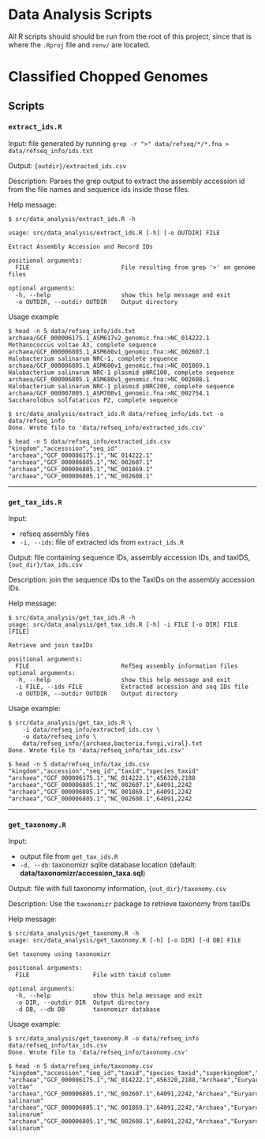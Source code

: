 # Data Analysis Scripts

All R scripts should should be run from the root of this project, since that is where the `.Rproj` file and `renv/` are located.

# Classified Chopped Genomes

## Scripts

### `extract_ids.R`

Input: file generated by running `grep -r ">" data/refseq/*/*.fna > data/refseq_info/ids.txt`

Output: `{outdir}/extracted_ids.csv`

Description: Parses the grep output to extract the assembly accession id from the file names and sequence ids inside those files.

Help message:
```
$ src/data_analysis/extract_ids.R -h

usage: src/data_analysis/extract_ids.R [-h] [-o OUTDIR] FILE

Extract Assembly Accession and Record IDs

positional arguments:
  FILE                          File resulting from grep '>' on genome files

optional arguments:
  -h, --help                    show this help message and exit
  -o OUTDIR, --outdir OUTDIR    Output directory
```

Usage example
```
$ head -n 5 data/refseq_info/ids.txt
archaea/GCF_000006175.1_ASM617v2_genomic.fna:>NC_014222.1 Methanococcus voltae A3, complete sequence
archaea/GCF_000006805.1_ASM680v1_genomic.fna:>NC_002607.1 Halobacterium salinarum NRC-1, complete sequence
archaea/GCF_000006805.1_ASM680v1_genomic.fna:>NC_001869.1 Halobacterium salinarum NRC-1 plasmid pNRC100, complete sequence
archaea/GCF_000006805.1_ASM680v1_genomic.fna:>NC_002608.1 Halobacterium salinarum NRC-1 plasmid pNRC200, complete sequence
archaea/GCF_000007005.1_ASM700v1_genomic.fna:>NC_002754.1 Saccharolobus solfataricus P2, complete sequence

$ src/data_analysis/extract_ids.R data/refseq_info/ids.txt -o data/refseq_info
Done. Wrote file to 'data/refseq_info/extracted_ids.csv'

$ head -n 5 data/refseq_info/extracted_ids.csv
"kingdom","accesssion","seq_id"
"archaea","GCF_000006175.1","NC_014222.1"
"archaea","GCF_000006805.1","NC_002607.1"
"archaea","GCF_000006805.1","NC_001869.1"
"archaea","GCF_000006805.1","NC_002608.1"
```

___

### `get_tax_ids.R`

Input:

* refseq assembly files
* `-i, --ids`: file of extracted ids from `extract_ids.R`

Output: file containing sequence IDs, assembly accession IDs, and taxIDS, `{out_dir}/tax_ids.csv`

Description: join the sequence IDs to the TaxIDs on the assembly accession IDs.

Help message:
```
$ src/data_analysis/get_tax_ids.R -h
usage: src/data_analysis/get_tax_ids.R [-h] -i FILE [-o DIR] FILE [FILE]

Retrieve and join taxIDs

positional arguments:
  FILE                          RefSeq assembly information files
optional arguments:
  -h, --help                    show this help message and exit
  -i FILE, --ids FILE           Extracted accession and seq IDs file
  -o OUTDIR, --outdir OUTDIR    Output directory
```

Usage example:
```
$ src/data_analysis/get_tax_ids.R \
    -i data/refseq_info/extracted_ids.csv \
    -o data/refseq_info \
    data/refseq_info/{archaea,bacteria,fungi,viral}.txt
Done. Wrote file to 'data/refseq_info/tax_ids.csv'

$ head -n 5 data/refseq_info/tax_ids.csv
"kingdom","accession","seq_id","taxid","species_taxid"
"archaea","GCF_000006175.1","NC_014222.1",456320,2188
"archaea","GCF_000006805.1","NC_002607.1",64091,2242
"archaea","GCF_000006805.1","NC_001869.1",64091,2242
"archaea","GCF_000006805.1","NC_002608.1",64091,2242
```

___

### `get_taxonomy.R`

Input: 

* output file from `get_tax_ids.R`
* `-d, --db`: taxonomizr sqlite database location (default: **data/taxonomizr/accession_taxa.sql**)

Output: file with full taxonomy information, `{out_dir}/taxonomy.csv`

Description: Use the `taxonomizr` package to retrieve taxonomy from taxIDs

Help message:
```
$ src/data_analysis/get_taxonomy.R -h
usage: src/data_analysis/get_taxonomy.R [-h] [-o DIR] [-d DB] FILE

Get taxonomy using taxonomizr

positional arguments:
  FILE                  File with taxid column

optional arguments:
  -h, --help            show this help message and exit
  -o DIR, --outdir DIR  Output directory
  -d DB, --db DB        taxonomizr database
```

Usage example:
```
$ src/data_analysis/get_taxonomy.R -o data/refseq_info data/refseq_info/tax_ids.csv
Done. Wrote file to 'data/refseq_info/taxonomy.csv'

$ head -n 5 data/refseq_info/taxonomy.csv
"kingdom","accession","seq_id","taxid","species_taxid","superkingdom","phylum","class","order","family","genus","species"
"archaea","GCF_000006175.1","NC_014222.1",456320,2188,"Archaea","Euryarchaeota","Methanococci","Methanococcales","Methanococcaceae","Methanococcus","Methanococcus voltae"
"archaea","GCF_000006805.1","NC_002607.1",64091,2242,"Archaea","Euryarchaeota","Halobacteria","Halobacteriales","Halobacteriaceae","Halobacterium","Halobacterium salinarum"
"archaea","GCF_000006805.1","NC_001869.1",64091,2242,"Archaea","Euryarchaeota","Halobacteria","Halobacteriales","Halobacteriaceae","Halobacterium","Halobacterium salinarum"
"archaea","GCF_000006805.1","NC_002608.1",64091,2242,"Archaea","Euryarchaeota","Halobacteria","Halobacteriales","Halobacteriaceae","Halobacterium","Halobacterium salinarum"
```


